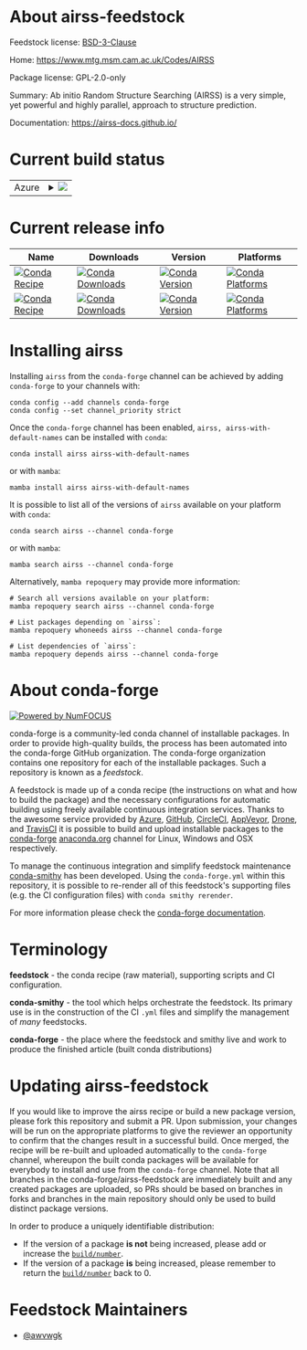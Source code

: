 About airss-feedstock
=====================

Feedstock license: [BSD-3-Clause](https://github.com/conda-forge/airss-feedstock/blob/main/LICENSE.txt)

Home: https://www.mtg.msm.cam.ac.uk/Codes/AIRSS

Package license: GPL-2.0-only

Summary: Ab initio Random Structure Searching (AIRSS) is a very simple, yet powerful and highly parallel, approach to structure prediction.

Documentation: https://airss-docs.github.io/

Current build status
====================


<table>
    
  <tr>
    <td>Azure</td>
    <td>
      <details>
        <summary>
          <a href="https://dev.azure.com/conda-forge/feedstock-builds/_build/latest?definitionId=18811&branchName=main">
            <img src="https://dev.azure.com/conda-forge/feedstock-builds/_apis/build/status/airss-feedstock?branchName=main">
          </a>
        </summary>
        <table>
          <thead><tr><th>Variant</th><th>Status</th></tr></thead>
          <tbody><tr>
              <td>linux_64</td>
              <td>
                <a href="https://dev.azure.com/conda-forge/feedstock-builds/_build/latest?definitionId=18811&branchName=main">
                  <img src="https://dev.azure.com/conda-forge/feedstock-builds/_apis/build/status/airss-feedstock?branchName=main&jobName=linux&configuration=linux%20linux_64_" alt="variant">
                </a>
              </td>
            </tr>
          </tbody>
        </table>
      </details>
    </td>
  </tr>
</table>

Current release info
====================

| Name | Downloads | Version | Platforms |
| --- | --- | --- | --- |
| [![Conda Recipe](https://img.shields.io/badge/recipe-airss-green.svg)](https://anaconda.org/conda-forge/airss) | [![Conda Downloads](https://img.shields.io/conda/dn/conda-forge/airss.svg)](https://anaconda.org/conda-forge/airss) | [![Conda Version](https://img.shields.io/conda/vn/conda-forge/airss.svg)](https://anaconda.org/conda-forge/airss) | [![Conda Platforms](https://img.shields.io/conda/pn/conda-forge/airss.svg)](https://anaconda.org/conda-forge/airss) |
| [![Conda Recipe](https://img.shields.io/badge/recipe-airss--with--default--names-green.svg)](https://anaconda.org/conda-forge/airss-with-default-names) | [![Conda Downloads](https://img.shields.io/conda/dn/conda-forge/airss-with-default-names.svg)](https://anaconda.org/conda-forge/airss-with-default-names) | [![Conda Version](https://img.shields.io/conda/vn/conda-forge/airss-with-default-names.svg)](https://anaconda.org/conda-forge/airss-with-default-names) | [![Conda Platforms](https://img.shields.io/conda/pn/conda-forge/airss-with-default-names.svg)](https://anaconda.org/conda-forge/airss-with-default-names) |

Installing airss
================

Installing `airss` from the `conda-forge` channel can be achieved by adding `conda-forge` to your channels with:

```
conda config --add channels conda-forge
conda config --set channel_priority strict
```

Once the `conda-forge` channel has been enabled, `airss, airss-with-default-names` can be installed with `conda`:

```
conda install airss airss-with-default-names
```

or with `mamba`:

```
mamba install airss airss-with-default-names
```

It is possible to list all of the versions of `airss` available on your platform with `conda`:

```
conda search airss --channel conda-forge
```

or with `mamba`:

```
mamba search airss --channel conda-forge
```

Alternatively, `mamba repoquery` may provide more information:

```
# Search all versions available on your platform:
mamba repoquery search airss --channel conda-forge

# List packages depending on `airss`:
mamba repoquery whoneeds airss --channel conda-forge

# List dependencies of `airss`:
mamba repoquery depends airss --channel conda-forge
```


About conda-forge
=================

[![Powered by
NumFOCUS](https://img.shields.io/badge/powered%20by-NumFOCUS-orange.svg?style=flat&colorA=E1523D&colorB=007D8A)](https://numfocus.org)

conda-forge is a community-led conda channel of installable packages.
In order to provide high-quality builds, the process has been automated into the
conda-forge GitHub organization. The conda-forge organization contains one repository
for each of the installable packages. Such a repository is known as a *feedstock*.

A feedstock is made up of a conda recipe (the instructions on what and how to build
the package) and the necessary configurations for automatic building using freely
available continuous integration services. Thanks to the awesome service provided by
[Azure](https://azure.microsoft.com/en-us/services/devops/), [GitHub](https://github.com/),
[CircleCI](https://circleci.com/), [AppVeyor](https://www.appveyor.com/),
[Drone](https://cloud.drone.io/welcome), and [TravisCI](https://travis-ci.com/)
it is possible to build and upload installable packages to the
[conda-forge](https://anaconda.org/conda-forge) [anaconda.org](https://anaconda.org/)
channel for Linux, Windows and OSX respectively.

To manage the continuous integration and simplify feedstock maintenance
[conda-smithy](https://github.com/conda-forge/conda-smithy) has been developed.
Using the ``conda-forge.yml`` within this repository, it is possible to re-render all of
this feedstock's supporting files (e.g. the CI configuration files) with ``conda smithy rerender``.

For more information please check the [conda-forge documentation](https://conda-forge.org/docs/).

Terminology
===========

**feedstock** - the conda recipe (raw material), supporting scripts and CI configuration.

**conda-smithy** - the tool which helps orchestrate the feedstock.
                   Its primary use is in the construction of the CI ``.yml`` files
                   and simplify the management of *many* feedstocks.

**conda-forge** - the place where the feedstock and smithy live and work to
                  produce the finished article (built conda distributions)


Updating airss-feedstock
========================

If you would like to improve the airss recipe or build a new
package version, please fork this repository and submit a PR. Upon submission,
your changes will be run on the appropriate platforms to give the reviewer an
opportunity to confirm that the changes result in a successful build. Once
merged, the recipe will be re-built and uploaded automatically to the
`conda-forge` channel, whereupon the built conda packages will be available for
everybody to install and use from the `conda-forge` channel.
Note that all branches in the conda-forge/airss-feedstock are
immediately built and any created packages are uploaded, so PRs should be based
on branches in forks and branches in the main repository should only be used to
build distinct package versions.

In order to produce a uniquely identifiable distribution:
 * If the version of a package **is not** being increased, please add or increase
   the [``build/number``](https://docs.conda.io/projects/conda-build/en/latest/resources/define-metadata.html#build-number-and-string).
 * If the version of a package **is** being increased, please remember to return
   the [``build/number``](https://docs.conda.io/projects/conda-build/en/latest/resources/define-metadata.html#build-number-and-string)
   back to 0.

Feedstock Maintainers
=====================

* [@awvwgk](https://github.com/awvwgk/)

